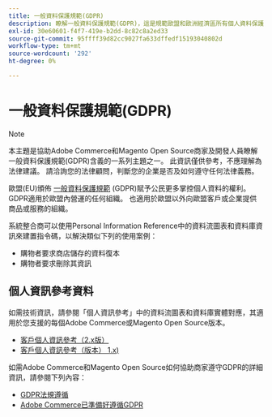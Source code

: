 ```yaml
---
title: 一般資料保護規範(GDPR)
description: 瞭解一般資料保護規範(GDPR)，這是規範歐盟和歐洲經濟區所有個人資料保護和隱私權的法規。
exl-id: 30e60601-f4f7-419e-b2dd-8c82c8a2ed33
source-git-commit: 95ffff39d82cc9027fa633dffedf15193040802d
workflow-type: tm+mt
source-wordcount: '292'
ht-degree: 0%

---
```


# 一般資料保護規範(GDPR)

>[!NOTE]
>
>本主題是協助Adobe Commerce和Magento Open Source商家及開發人員瞭解一般資料保護規範(GDPR)含義的一系列主題之一。 此資訊僅供參考，不應理解為法律建議。 請洽詢您的法律顧問，判斷您的企業是否及如何遵守任何法律義務。

歐盟(EU)頒佈 [一般資料保護規範](https://ec.europa.eu/info/law/law-topic/data-protection_en) (GDPR)賦予公民更多掌控個人資料的權利。 GDPR適用於歐盟內營運的任何組織。 也適用於歐盟以外向歐盟客戶或企業提供商品或服務的組織。

系統整合商可以使用Personal Information Reference中的資料流圖表和資料庫資訊來建置指令碼，以解決類似下列的使用案例：

- 購物者要求商店儲存的資料復本
- 購物者要求刪除其資訊

## 個人資訊參考資料

如需技術資訊，請參閱「個人資訊參考」中的資料流圖表和資料庫實體對應，其適用於您支援的每個Adobe Commerce或Magento Open Source版本。

- [客戶個人資訊參考（2.x版）](data-m2.md)
- [客戶個人資訊參考（版本） 1.x)](data-m1.md)

如需Adobe Commerce和Magento Open Source如何協助商家遵守GDPR的詳細資訊，請參閱下列內容：

- [GDPR法規遵循](https://experienceleague.adobe.com/docs/commerce-admin/start/compliance/privacy/compliance-gdpr.html)
- [Adobe Commerce已準備好遵循GDPR](https://business.adobe.com/privacy/general-data-protection-regulation.html)
